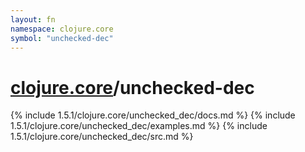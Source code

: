 ```yaml
---
layout: fn
namespace: clojure.core
symbol: "unchecked-dec"
---
```


# [clojure.core](../)/unchecked-dec

{% include 1.5.1/clojure.core/unchecked_dec/docs.md %}
{% include 1.5.1/clojure.core/unchecked_dec/examples.md %}
{% include 1.5.1/clojure.core/unchecked_dec/src.md %}

